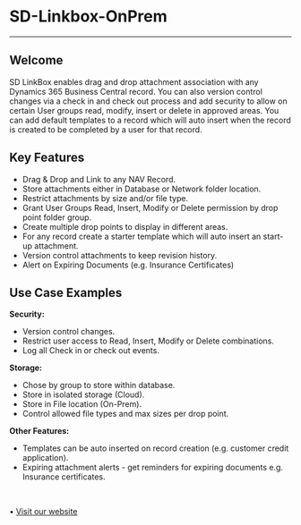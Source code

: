 # SD-Linkbox-OnPrem

---

## Welcome
SD LinkBox enables drag and drop attachment association with any Dynamics 365 Business Central record.  You can also version control changes via a check in and check out process and add security to allow on certain User groups read, modify, insert or delete in approved areas.  You can add default templates to a record which will auto insert when the record is created to be completed by a user for that record.

## Key Features
- Drag & Drop and Link to any NAV Record.
- Store attachments either in Database or Network folder location.
- Restrict attachments by size and/or file type.
- Grant User Groups Read, Insert, Modify or Delete permission by drop point folder group.
- Create multiple drop points to display in different areas.
- For any record create a starter template which will auto insert an start-up attachment.
- Version control attachments to keep revision history.
- Alert on Expiring Documents (e.g. Insurance Certificates)
## Use Case Examples

**Security:**<br>
- Version control changes.<br>
- Restrict user access to Read, Insert, Modify or Delete combinations.<br>
- Log all Check in or check out events.<br>

**Storage:**<br>
- Chose by group to store within database.<br>
- Store in isolated storage (Cloud).<br>
- Store in File location (On-Prem).<br>
- Control allowed file types and max sizes per drop point.<br>

**Other Features:**<br>
- Templates can be auto inserted on record creation (e.g. customer credit application).<br>
- Expiring attachment alerts - get reminders for expiring documents e.g. Insurance certificates.<br>

<br>

•	[Visit our website](https://www.dynamicsshop.com/products/sd-linkbox/)   

